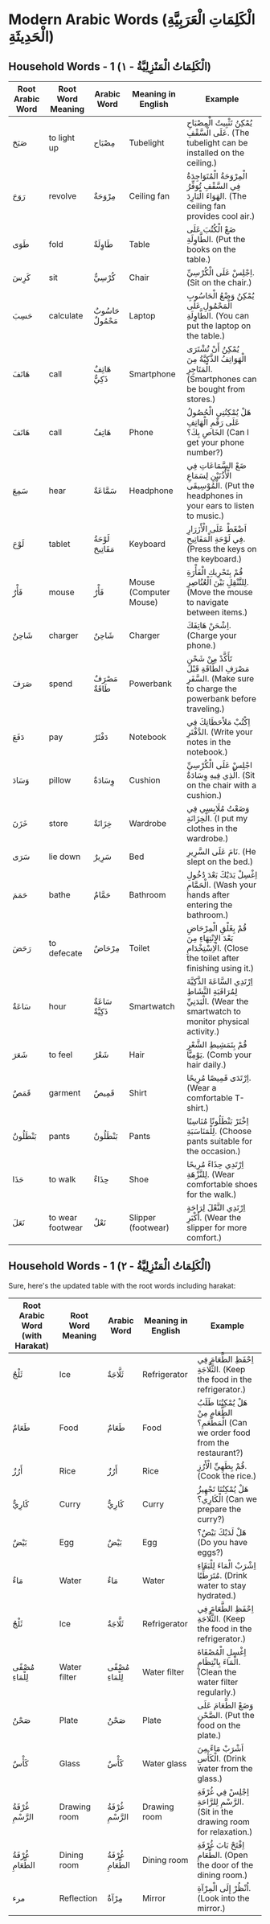 # Modern Arabic Words (الْكَلِمَاتِ الْعَرَبِيَّةِ الْحَدِيثَةِ)

## Household Words - 1  (الْكَلِمَاتُ الْمَنْزِلِيَّةُ - ١)

| **Root Arabic Word** | **Root Word Meaning** | **Arabic Word**     | **Meaning in English** | **Example**                                                                                                                  |
|----------------------|-----------------------|---------------------|------------------------|------------------------------------------------------------------------------------------------------------------------------|
| صَبَحَ               | to light up           | مِصْبَاح            | Tubelight              | يُمْكِنُ تَثْبِيتُ الْمِصْبَاحِ عَلَى الْسَّقْفِ. (The tubelight can be installed on the ceiling.)                           |
| رَوَحَ               | revolve               | مِرْوَحَةٌ          | Ceiling fan            | الْمِرْوَحَةُ الْمُتَوَاجِدَةُ فِي السَّقْفِ تُوَفِّرُ الهَوَاءَ الْبَارِدَ. (The ceiling fan provides cool air.)            |
| طَوَى                | fold                  | طَاوِلَةٌ           | Table                  | ضَعْ الْكُتُبَ عَلَى الطَّاوِلَةِ. (Put the books on the table.)                                                             |
| كَرِسَ               | sit                   | كُرْسِيٌّ           | Chair                  | اِجْلِسْ عَلَى الْكُرْسِيِّ. (Sit on the chair.)                                                                             |
| حَسِبَ               | calculate             | حَاسُوبٌ مَحْمُولٌ  | Laptop                 | يُمْكِنُ وَضْعُ الْحَاسُوبِ الْمَحْمُولِ عَلَى الطَّاوِلَةِ. (You can put the laptop on the table.)                          |
| هَاتَفَ              | call                  | هَاتِفٌ ذَكِيٌّ     | Smartphone             | يُمْكِنُ أَنْ تُشْتَرَى الْهَوَاتِفُ الذَّكِيَّةُ مِنَ الْمَتَاجِرِ. (Smartphones can be bought from stores.)                |
| هَاتَفَ              | call                  | هَاتِفٌ             | Phone                  | هَلْ يُمْكِنُنِي الْحُصُولُ عَلَى رَقْمِ الْهَاتِفِ الخَاصِ بِكَ؟ (Can I get your phone number?)                             |
| سَمِعَ               | hear                  | سَمَّاعَةٌ          | Headphone              | ضَعْ السَّمَاعَاتِ فِي الْأُذُنَيْنِ لِسَمَاعِ الْمُوْسِيقَى. (Put the headphones in your ears to listen to music.)          |
| لَوْحَ               | tablet                | لَوْحَةُ مَفَاتِيحَ | Keyboard               | اَضْغَطْ عَلَى الْأَزَرَارِ فِي لَوْحَةِ الْمَفَاتِيحِ. (Press the keys on the keyboard.)                                    |
| فَأْرٌ               | mouse                 | فَأْرٌ              | Mouse (Computer Mouse) | قُمْ بِتَحْرِيكِ الْفَأْرَةِ لِلتَّنْقِلِ بَيْنَ الْعُنُاصِرِ. (Move the mouse to navigate between items.)                   |
| شَاحِنٌ              | charger               | شَاحِنٌ             | Charger                | اِشْحَنْ هَاتِفَكَ. (Charge your phone.)                                                                                     |
| صَرَفَ               | spend                 | مَصْرَفٌ طَاقَةٌ    | Powerbank              | تَأَكَّدْ مِنْ شَحْنِ مَصْرَفِ الطَّاقَةِ قَبْلَ السَّفَرِ. (Make sure to charge the powerbank before traveling.)            |
| دَفَعَ               | pay                   | دَفْتَرٌ            | Notebook               | اِكْتُبْ مَلاْحَظَاتِكَ فِي الدَّفْتَرِ. (Write your notes in the notebook.)                                                 |
| وَسَادَ              | pillow                | وِسَادَةٌ           | Cushion                | اجْلِسْ عَلَى الْكُرْسِيِّ الَّذِي فِيهِ وِسَادَةٌ. (Sit on the chair with a cushion.)                                       |
| خَزَنَ               | store                 | خِزَانَةٌ           | Wardrobe               | وَضَعْتُ مُلَابِسِي فِي الْخِزَانَةِ. (I put my clothes in the wardrobe.)                                                    |
| سَرَى                | lie down              | سَرِيرٌ             | Bed                    | نَامَ عَلَى السَّرِيرِ. (He slept on the bed.)                                                                               |
| حَمَمَ               | bathe                 | حَمَّامٌ            | Bathroom               | اِغْسِلْ يَدَيْكَ بَعْدَ دُخُولِ الْحَمَّامِ. (Wash your hands after entering the bathroom.)                                 |
| رَحَضَ               | to defecate           | مِرْحَاضٌ           | Toilet                 | قُمْ بِغَلْقِ الْمِرْحَاضِ بَعْدَ الاِنْتِهَاءِ مِنَ الْاِسْتِخْدَامِ. (Close the toilet after finishing using it.)          |
| سَاعَةٌ              | hour                  | سَاعَةٌ ذَكِيَّةٌ   | Smartwatch             | اِرْتَدِي السَّاعَةَ الذَّكِيَّةَ لِمُرَاقَبَةِ النَّشَاطِ الْبَدَنِيِّ. (Wear the smartwatch to monitor physical activity.) |
| شَعَرَ               | to feel               | شَعْرٌ              | Hair                   | قُمْ بِتَمَشِيطِ الشَّعْرِ يَوْمِيًّا. (Comb your hair daily.)                                                               |
| قَمَصٌ               | garment               | قَمِيصٌ             | Shirt                  | اِرْتَدَى قَمِيصًا مُرِيحًا. (Wear a comfortable T-shirt.)                                                                   |
| بَنْطَلُونٌ          | pants                 | بَنْطَلُونٌ         | Pants                  | اِخْتَرْ بَنْطَلُونًا مُنَاسِبًا لِلْمَنَاسَبَةِ. (Choose pants suitable for the occasion.)                                  |
| حَذَا                | to walk               | حِذَاءٌ             | Shoe                   | اِرْتَدِي حِذَاءً مُرِيحًا لِلنَّزْهَةِ. (Wear comfortable shoes for the walk.)                                              |
| نَعَلَ               | to wear footwear      | نَعْلٌ              | Slipper (footwear)     | اِرْتَدِي النَّعْلَ لِرَاحَةٍ أَكْبَرِ. (Wear the slipper for more comfort.)                                                 |

## Household Words - 1  (الْكَلِمَاتُ الْمَنْزِلِيَّةُ - ٢)

Sure, here's the updated table with the root words including harakat:

| **Root Arabic Word (with Harakat)** | **Root Word Meaning** | **Arabic Word** | **Meaning in English** | **Example** |
|-------------------------------------|-----------------------|-----------------|------------------------|-------------|
| ثَلْجٌ                             | Ice                   | ثَلَّاجَةٌ     | Refrigerator           | اِحْفَظِ الطَّعَامَ فِي الثَّلَّاجَةِ. (Keep the food in the refrigerator.) |
| طَعَامٌ                            | Food                  | طَعَامٌ        | Food                   | هَلْ يُمْكِنُنَا طَلَبُ الطَّعَامِ مِنْ الْمَطْعَمِ؟ (Can we order food from the restaurant?) |
| أَرُزٌ                             | Rice                  | أَرُزٌ         | Rice                   | قُمْ بِطَهِيِّ الْأَرُزِ. (Cook the rice.) |
| كَارِيٌّ                           | Curry                 | كَارِيٌّ       | Curry                  | هَلْ يُمْكِنُنَا تَجْهِيزُ الْكَارِي؟ (Can we prepare the curry?) |
| بَيْضٌ                             | Egg                   | بَيْضٌ         | Egg                    | هَلْ لَدَيْكَ بَيْضٌ؟ (Do you have eggs?) |
| مَاءٌ                               | Water                 | مَاءٌ          | Water                  | اِشْرَبْ الْمَاءَ لِلْبَقَاءِ مُتَرَطِّبًا. (Drink water to stay hydrated.) |
| ثَلْجٌ                             | Ice                   | ثَلَّاجَةٌ     | Refrigerator           | اِحْفَظِ الطَّعَامَ فِي الثَّلَّاجَةِ. (Keep the food in the refrigerator.) |
| مُصْفًى لِلْمَاءِ                   | Water filter          | مُصْفًى لِلْمَاءِ| Water filter           | اِغْسِلِ الْمُصْفَاةَ الْمَاءَ بِانْتِظَامٍ. (Clean the water filter regularly.) |
| صَحْنٌ                              | Plate                 | صَحْنٌ         | Plate                  | وَضَعْ الطَّعَامَ عَلَى الصَّحْنِ. (Put the food on the plate.) |
| كَأْسٌ                              | Glass                 | كَأْسٌ         | Water glass            | اَشْرَبْ مَاءً مِنَ الْكَأْسِ. (Drink water from the glass.) |
| غُرْفَةُ الرَّسْمِ                  | Drawing room          | غُرْفَةُ الرَّسْمِ| Drawing room           | اِجْلِسْ فِي غُرْفَةِ الرَّسْمِ لِلرَّاحَةِ. (Sit in the drawing room for relaxation.) |
| غُرْفَةُ الطَّعَامِ                | Dining room           | غُرْفَةُ الطَّعَامِ| Dining room            | اِفْتَحْ بَابَ غُرْفَةِ الطَّعَامِ. (Open the door of the dining room.) |
| مرء                             | Reflection                | مِرْآةٌ        | Mirror                 | اُنْظُرْ إِلَى الْمِرْآةِ. (Look into the mirror.) |
